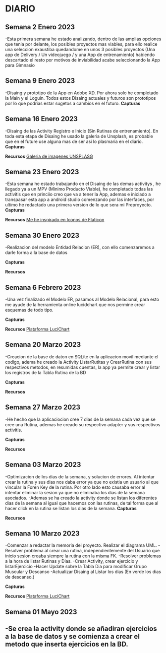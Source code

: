 # DIARIO

## Semana 2 Enero 2023
-Esta primera semana he estado analizando, dentro de las amplias opciones que tenia por delante, los posibles proyectos mas viables, para ello realice una seleccion exaustiba quedandome en unos 3 posibles proyectos (Una app de Delivery / Un videojuego / y una App de entrenamiento) habiendo descartado el resto por motivos de inviabilidad acabe seleccionando la App para Gimnasio 

## Semana 9 Enero 2023
-Disaing y prototipo de la App en Adobe XD. Por ahora solo he completado la Main y el Loguin. Todos estos Disaing actuales y futuros son prototipos por lo que podrias estar sugetos a cambios en el futuro.
**Capturas**

## Semana 16 Enero 2023
-Disaing de las Activity Registro e Inicio (Sin Rutinas de entrenamiento).  En toda esta etapa de Disaing he usado la galeria de Unsplash, es probable que en el future use alguna mas de ser asi lo plasmaria en el diario.
**Capturas**

**Recursos**
[Galeria de imagenes UNSPLASG](https://unsplash.com/)

## Semana 23 Enero 2023 
-Esta semana he estado trabajando en el Disaing de las demas activitys , he llegado ya a un MPV (Minimo Producto Viable), he completado todas las activitis que en princiio creo que va a tener la App, ademas e iniciado a transpasar esta app a android studio comenzando por las interfaces, por ultimo he redactado una primera version de lo que sera mi Preproyecto.
**Capturas**

**Recursos**
[Me he inspirado en Iconos de Flaticon](https://www.flaticon.es)

## Semana 30 Enero 2023 
-Realizacion del modelo Entidad Relacion (ER), con ello comenzaremos a darle forma a la base de datos

**Capturas**

**Recursos**

## Semana 6 Febrero 2023 
-Una vez finalizado el Modelo ER, pasamos al Modelo Relacional, para esto me ayude de la herramienta online lucidchart que nos permine crear esquemas de todo tipo.

**Capturas**

**Recursos**
[Plataforma LuciChart](https://www.lucidchart.com)

## Semana 20 Marzo 2023 
-Creacion de la base de daton en SQLite en la aplicacion movil mediante el codigo, adema he creado la Activity ListarRutitas y CrearRutina con sus respectivos metodos, en resumidas cuentas, la app ya permite crear y listar los registros de la Tabla Rutina de la BD

**Capturas**

**Recursos**

## Semana 27 Marzo 2023 
-He hecho que la aplicaciocion cree 7 dias de la semana  cada vez que se cree una Rutina, ademas he creado su respectivo adapter y sus respectivos activitis.

**Capturas**

**Recursos**

## Semana 03 Marzo 2023 
-Optimizacion de los dias de la semana, y solucion de errores. Al intentar crear la rutina y sus dias nos daba error ya que no existia un usuario al que vincular la Foren Key de la rutina. Por otro lado esto causaba error al intentar eliminar la sesion ya que no eliminaba los dias de la semana asociados.
-Ademas se ha creado la activity donde se listan los diferentes dias de la semana al igual que hacemos con las rutinas, de tal forma que al hacer click en la rutina se listan los dias de la semana.
**Capturas**

**Recursos**

## Semana 10 Marzo 2023 
-Comenzar a redactar la memoria del proyecto. Realizar el diagrama UML.
-Resolver problema al crear una rutina, independientemente del Usuario que inicio sesion creaba siempre la rutina con la misma FK.
-Resolver problemas a la hora de listar Rutinas y Dias.
-Crear Activity, crear ejercicio y listarEjercicio
-Hacer Update sobre la Tabla Dia para modificar Grupo Muscular y Descanso
-Actualizar Disaing al Listar los dias (En verde los dias de descanso.)

**Capturas**

**Recursos**
[Plataforma LuciChart](https://www.lucidchart.com)


## Semana 01 Mayo 2023 

-Se crea la activity donde se añadiran ejercicios a la base de datos y se comienza a crear el metodo que inserta ejercicios en la BD.
-


